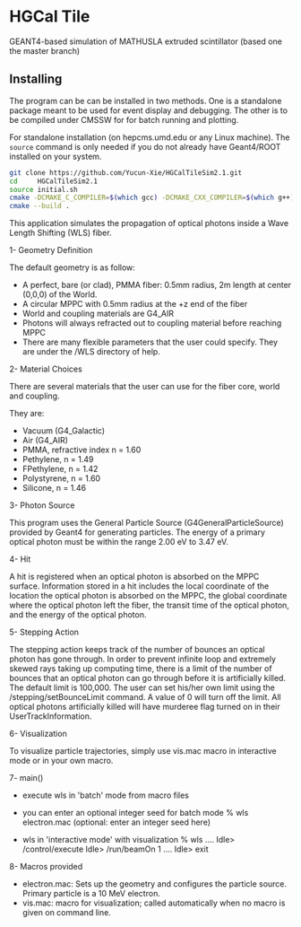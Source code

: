 # HGCal Tile

GEANT4-based simulation of MATHUSLA extruded scintillator (based one the master branch)

## Installing

The program can be can be installed in two methods. One is a standalone package
meant to be used for event display and debugging. The other is to be compiled
under CMSSW for for batch running and plotting.

For standalone installation (on hepcms.umd.edu or any Linux machine). The
`source` command is only needed if you do not already have Geant4/ROOT installed
on your system.

```bash
git clone https://github.com/Yucun-Xie/HGCalTileSim2.1.git
cd     HGCalTileSim2.1
source initial.sh 
cmake -DCMAKE_C_COMPILER=$(which gcc) -DCMAKE_CXX_COMPILER=$(which g++) .
cmake --build .
```

















  This application simulates the propagation of optical photons inside a
Wave Length Shifting (WLS) fiber.


1- Geometry Definition

  The default geometry is as follow:

- A perfect, bare (or clad), PMMA fiber: 0.5mm radius, 2m length at
  center (0,0,0) of the World.
- A circular MPPC with 0.5mm radius at the +z end of the fiber
- World and coupling materials are G4_AIR
- Photons will always refracted out to coupling material before
  reaching MPPC
- There are many flexible parameters that the user could specify.
  They are under the /WLS directory of help.


2- Material Choices

  There are several materials that the user can use for the fiber core,
  world and coupling.
  
They are:

- Vacuum (G4_Galactic)
- Air (G4_AIR)
- PMMA, refractive index n = 1.60
- Pethylene, n = 1.49
- FPethylene, n = 1.42
- Polystyrene, n = 1.60
- Silicone, n = 1.46


3- Photon Source

  This program uses the General Particle Source (G4GeneralParticleSource) 
  provided by Geant4 for generating particles. The energy of a primary
  optical photon must be within the range 2.00 eV to 3.47 eV.


4- Hit

  A hit is registered when an optical photon is absorbed on the MPPC
  surface.  Information stored in a hit includes the local coordinate of the
  location the optical photon is absorbed on the MPPC, the global coordinate
  where the optical photon left the fiber, the transit time of the optical
  photon, and the energy of the optical photon.


5- Stepping Action

  The stepping action keeps track of the number of bounces an optical photon has
  gone through.  In order to prevent infinite loop and extremely skewed
  rays taking up computing time, there is a limit of the number of
  bounces that an optical photon can go through before it is artificially killed.
  The default limit is 100,000.  The user can set his/her own limit using
  the /stepping/setBounceLimit command.  A value of 0 will turn off the
  limit.  All optical photons artificially killed will have murderee flag turned
  on in their UserTrackInformation.


6- Visualization

  To visualize particle trajectories, simply use vis.mac macro in
  interactive mode or in your own macro.


7- main()

 - execute wls in 'batch' mode from macro files
 - you can enter an optional integer seed for batch mode 
         % wls electron.mac (optional: enter an integer seed here)
                 
 - wls in 'interactive mode' with visualization
         % wls
         ....
         Idle> /control/execute
         Idle> /run/beamOn 1
         ....
         Idle> exit

8- Macros provided

 - electron.mac: Sets up the geometry and configures the particle source.
                 Primary particle is a 10 MeV electron.
 - vis.mac: macro for visualization; called automatically when no macro is
            given on command line.
